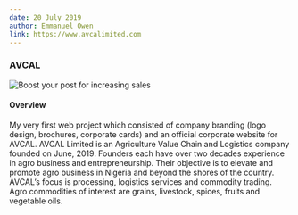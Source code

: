 ```yaml
---
date: 20 July 2019
author: Emmanuel Owen
link: https://www.avcalimited.com
---
```


### AVCAL

![Boost your post for increasing sales](/images/portfolio/avcal2.jpg)

#### Overview

My very first web project which consisted of company branding (logo design, brochures, corporate cards) and an official corporate website for AVCAL. AVCAL Limited is an Agriculture Value Chain and Logistics company founded on June, 2019. Founders each have over two decades experience in agro business and entrepreneurship. Their objective is to elevate and promote agro business in Nigeria and beyond the shores of the country. AVCAL’s focus is processing, logistics services and commodity trading. Agro commodities of interest are grains, livestock, spices, fruits and vegetable oils.